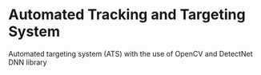 # Automated Tracking and Targeting System
Automated targeting system (ATS) with the use of OpenCV and DetectNet DNN library
